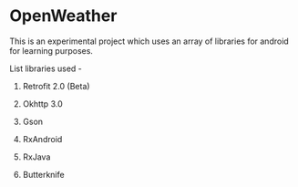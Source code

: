 # OpenWeather

This is an experimental project which uses an array of libraries for android for learning purposes.

List libraries used - 

1. Retrofit 2.0 (Beta)

2. Okhttp 3.0

3. Gson

4. RxAndroid

5. RxJava

6. Butterknife
